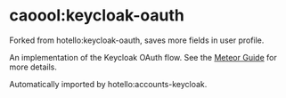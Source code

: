 # caoool:keycloak-oauth

Forked from hotello:keycloak-oauth, saves more fields in user profile.

An implementation of the Keycloak OAuth flow. See the [Meteor Guide](https://guide.meteor.com/accounts.html) for more details.

Automatically imported by hotello:accounts-keycloak.
